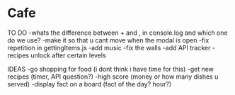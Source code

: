 # Cafe

TO DO
-whats the difference between + and , in console.log and which one do we use?
-make it so that u cant move when the modal is open
-fix repetition in gettingItems.js
-add music
-fix the walls
-add API tracker
-recipes unlock after certain levels

IDEAS
-go shopping for food (i dont think i have time for this)
-get new recipes (timer, API question?)
-high score (money or how many dishes u served)
-display fact on a board (fact of the day? hour?)